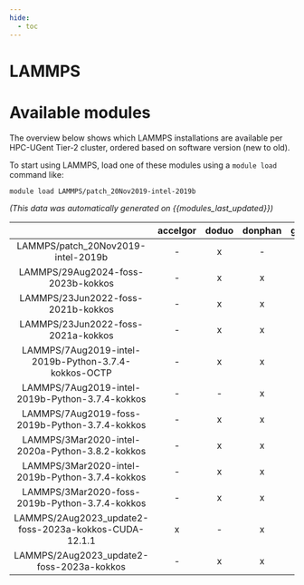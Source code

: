 ```yaml
---
hide:
  - toc
---
```


LAMMPS
======

# Available modules


The overview below shows which LAMMPS installations are available per HPC-UGent Tier-2 cluster, ordered based on software version (new to old).

To start using LAMMPS, load one of these modules using a `module load` command like:

```shell
module load LAMMPS/patch_20Nov2019-intel-2019b
```

*(This data was automatically generated on {{modules_last_updated}})*  

| |accelgor|doduo|donphan|gallade|joltik|shinx|skitty|
| :---: | :---: | :---: | :---: | :---: | :---: | :---: | :---: |
|LAMMPS/patch_20Nov2019-intel-2019b|-|x|-|-|-|-|-|
|LAMMPS/29Aug2024-foss-2023b-kokkos|-|x|x|x|-|x|x|
|LAMMPS/23Jun2022-foss-2021b-kokkos|-|x|x|-|-|-|-|
|LAMMPS/23Jun2022-foss-2021a-kokkos|-|x|x|-|-|-|-|
|LAMMPS/7Aug2019-intel-2019b-Python-3.7.4-kokkos-OCTP|-|x|x|-|-|-|-|
|LAMMPS/7Aug2019-intel-2019b-Python-3.7.4-kokkos|-|-|x|-|-|-|-|
|LAMMPS/7Aug2019-foss-2019b-Python-3.7.4-kokkos|-|x|x|-|-|-|-|
|LAMMPS/3Mar2020-intel-2020a-Python-3.8.2-kokkos|-|x|x|-|-|-|-|
|LAMMPS/3Mar2020-intel-2019b-Python-3.7.4-kokkos|-|x|x|-|-|-|-|
|LAMMPS/3Mar2020-foss-2019b-Python-3.7.4-kokkos|-|x|x|-|-|-|-|
|LAMMPS/2Aug2023_update2-foss-2023a-kokkos-CUDA-12.1.1|x|-|x|-|x|-|-|
|LAMMPS/2Aug2023_update2-foss-2023a-kokkos|-|x|x|x|-|x|x|
